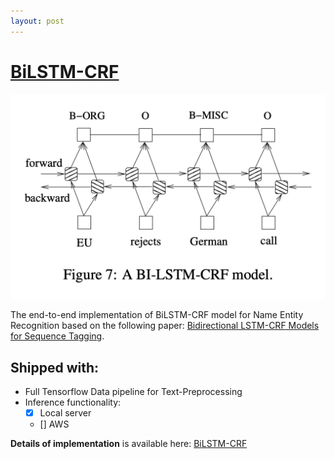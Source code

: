 ```yaml
---
layout: post
---
```


# [BiLSTM-CRF](https://github.com/quocdat32461997/BiLSTM-CRF)

![img](/assets/bilstm-crf-network.png)

The end-to-end implementation of BiLSTM-CRF model for Name Entity Recognition based on the following paper: [Bidirectional LSTM-CRF Models for Sequence Tagging](https://arxiv.org/abs/1508.01991).

## Shipped with:
* Full Tensorflow Data pipeline for Text-Preprocessing
* Inference functionality:
  * [x] Local server
  * [] AWS

**Details of implementation** is available here: [BiLSTM-CRF](https://github.com/quocdat32461997/NER)
